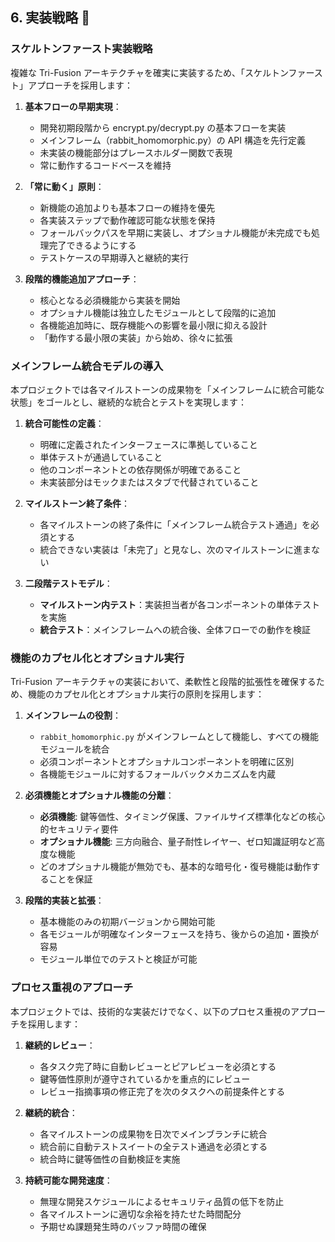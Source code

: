 ## 6. 実装戦略 🧠

### スケルトンファースト実装戦略

複雑な Tri-Fusion アーキテクチャを確実に実装するため、「スケルトンファースト」アプローチを採用します：

1. **基本フローの早期実現**：

   - 開発初期段階から encrypt.py/decrypt.py の基本フローを実装
   - メインフレーム（rabbit_homomorphic.py）の API 構造を先行定義
   - 未実装の機能部分はプレースホルダー関数で表現
   - 常に動作するコードベースを維持

2. **「常に動く」原則**：

   - 新機能の追加よりも基本フローの維持を優先
   - 各実装ステップで動作確認可能な状態を保持
   - フォールバックパスを早期に実装し、オプショナル機能が未完成でも処理完了できるようにする
   - テストケースの早期導入と継続的実行

3. **段階的機能追加アプローチ**：
   - 核心となる必須機能から実装を開始
   - オプショナル機能は独立したモジュールとして段階的に追加
   - 各機能追加時に、既存機能への影響を最小限に抑える設計
   - 「動作する最小限の実装」から始め、徐々に拡張

### メインフレーム統合モデルの導入

本プロジェクトでは各マイルストーンの成果物を「メインフレームに統合可能な状態」をゴールとし、継続的な統合とテストを実現します：

1. **統合可能性の定義**：

   - 明確に定義されたインターフェースに準拠していること
   - 単体テストが通過していること
   - 他のコンポーネントとの依存関係が明確であること
   - 未実装部分はモックまたはスタブで代替されていること

2. **マイルストーン終了条件**：

   - 各マイルストーンの終了条件に「メインフレーム統合テスト通過」を必須とする
   - 統合できない実装は「未完了」と見なし、次のマイルストーンに進まない

3. **二段階テストモデル**：
   - **マイルストーン内テスト**：実装担当者が各コンポーネントの単体テストを実施
   - **統合テスト**：メインフレームへの統合後、全体フローでの動作を検証

### 機能のカプセル化とオプショナル実行

Tri-Fusion アーキテクチャの実装において、柔軟性と段階的拡張性を確保するため、機能のカプセル化とオプショナル実行の原則を採用します：

1. **メインフレームの役割**：

   - `rabbit_homomorphic.py` がメインフレームとして機能し、すべての機能モジュールを統合
   - 必須コンポーネントとオプショナルコンポーネントを明確に区別
   - 各機能モジュールに対するフォールバックメカニズムを内蔵

2. **必須機能とオプショナル機能の分離**：

   - **必須機能**: 鍵等価性、タイミング保護、ファイルサイズ標準化などの核心的セキュリティ要件
   - **オプショナル機能**: 三方向融合、量子耐性レイヤー、ゼロ知識証明など高度な機能
   - どのオプショナル機能が無効でも、基本的な暗号化・復号機能は動作することを保証

3. **段階的実装と拡張**：
   - 基本機能のみの初期バージョンから開始可能
   - 各モジュールが明確なインターフェースを持ち、後からの追加・置換が容易
   - モジュール単位でのテストと検証が可能

### プロセス重視のアプローチ

本プロジェクトでは、技術的な実装だけでなく、以下のプロセス重視のアプローチを採用します：

1. **継続的レビュー**：

   - 各タスク完了時に自動レビューとピアレビューを必須とする
   - 鍵等価性原則が遵守されているかを重点的にレビュー
   - レビュー指摘事項の修正完了を次のタスクへの前提条件とする

2. **継続的統合**：

   - 各マイルストーンの成果物を日次でメインブランチに統合
   - 統合前に自動テストスイートの全テスト通過を必須とする
   - 統合時に鍵等価性の自動検証を実施

3. **持続可能な開発速度**：
   - 無理な開発スケジュールによるセキュリティ品質の低下を防止
   - 各マイルストーンに適切な余裕を持たせた時間配分
   - 予期せぬ課題発生時のバッファ時間の確保

